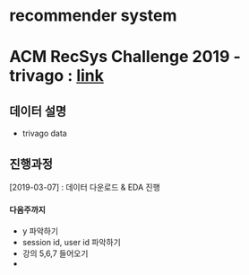 # recommender system
# ACM RecSys Challenge 2019 - trivago : [link](http://www.recsyschallenge.com/2019/)

## 데이터 설명
- trivago data

## 진행과정
[2019-03-07] : 데이터 다운로드 & EDA 진행
#### 다음주까지
- y 파악하기
- session id, user id 파악하기
- 강의 5,6,7 들어오기
- 
  
